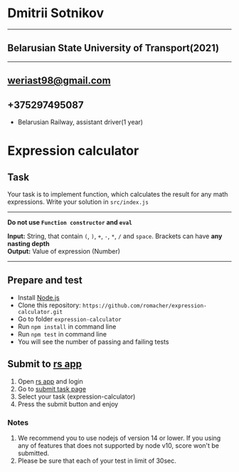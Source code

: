 # Dmitrii Sotnikov
---
## Belarusian State University of Transport(2021)
---
**weriast98@gmail.com**
---
+375297495087
---
* Belarusian Railway, assistant driver(1 year)


# Expression calculator

## Task

Your task is to implement function, which calculates the result for any math expressions.
Write your solution in `src/index.js`

---

**Do not use `Function constructor` and `eval`**   

**Input:** String, that contain `(`, `)`, `+`, `-`, `*`, `/` and `space`. Brackets can have **any nasting depth**   
**Output:** Value of expression (Number)

---

## Prepare and test

- Install [Node.js](https://nodejs.org/en/)
- Clone this repository: `https://github.com/romacher/expression-calculator.git`
- Go to folder `expression-calculator`
- Run `npm install` in command line
- Run `npm test` in command line
- You will see the number of passing and failing tests

## Submit to [rs app](https://app.rs.school)
1. Open [rs app](https://app.rs.school) and login
2. Go to [submit task page](https://app.rs.school/course/submit-task?course=rs-2019-q3)
3. Select your task (expression-calculator)
4. Press the submit button and enjoy

### Notes
1. We recommend you to use nodejs of version 14 or lower. If you using any of features that does not supported by node v10, score won't be submitted.
2. Please be sure that each of your test in limit of 30sec.
